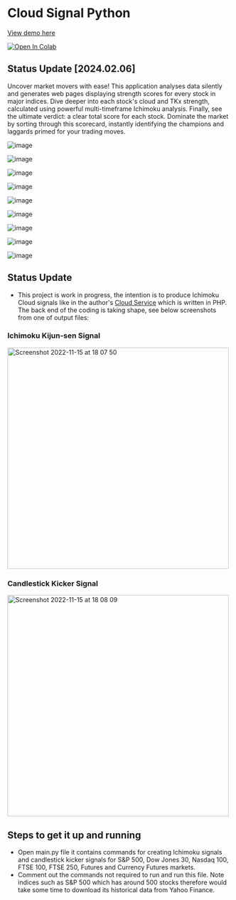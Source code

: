 # Cloud Signal Python #

[View demo here](https://harryguiacorn.github.io/Ichimoku-Cloud-Signal-Python/ "S&P500 Cloud Scan")

<a target="_blank" href="https://colab.research.google.com/github/harryguiacorn/Cloud-Signal-Python">
  <img src="https://colab.research.google.com/assets/colab-badge.svg" alt="Open In Colab"/>
</a>

## Status Update [2024.02.06] ## 

Uncover market movers with ease! This application analyses data silently and generates web pages displaying strength scores for every stock in major indices. Dive deeper into each stock's cloud and TKx strength, calculated using powerful multi-timeframe Ichimoku analysis. Finally, see the ultimate verdict: a clear total score for each stock. Dominate the market by sorting through this scorecard, instantly identifying the champions and laggards primed for your trading moves.

![image](https://github.com/harryguiacorn/Ichimoku-Cloud-Signal-Python/assets/1398153/a03a112b-c7fb-43d8-b931-dd26e57c4ab5)

![image](https://github.com/harryguiacorn/Ichimoku-Cloud-Signal-Python/assets/1398153/861cfde8-851b-4beb-80ec-c6e6625bbfc2)

![image](https://github.com/harryguiacorn/Ichimoku-Cloud-Signal-Python/assets/1398153/cb903cdf-f2f0-414e-85f0-f6576f826deb)

![image](https://github.com/harryguiacorn/Ichimoku-Cloud-Signal-Python/assets/1398153/ba8a2fde-33c2-40c2-ad7f-0a1e612e65fa)

![image](https://github.com/harryguiacorn/Ichimoku-Cloud-Signal-Python/assets/1398153/312d3ea9-c5ea-451b-8b97-31c49ffa8c87)

![image](https://github.com/harryguiacorn/Ichimoku-Cloud-Signal-Python/assets/1398153/ac38ff46-8025-4031-a94b-9daf60c69ad9)

![image](https://github.com/harryguiacorn/Ichimoku-Cloud-Signal-Python/assets/1398153/46f66f48-7f16-4434-adda-24493831d434)

![image](https://github.com/harryguiacorn/Ichimoku-Cloud-Signal-Python/assets/1398153/70c626d8-3d2f-44e6-9d84-4375035c7495)

![image](https://github.com/harryguiacorn/Ichimoku-Cloud-Signal-Python/assets/1398153/254b69e2-3caa-4030-bb09-d3de1abbef8c)


## Status Update ## 
- This project is work in progress, the intention is to produce Ichimoku Cloud signals like in the author's [Cloud Service](https://github.com/harryguiacorn/cloudservice) which is written in PHP. The back end of the coding is taking shape, see below screenshots from one of output files:
### Ichimoku Kijun-sen Signal ###
<img width="498" alt="Screenshot 2022-11-15 at 18 07 50" src="https://user-images.githubusercontent.com/1398153/201997990-165cd688-8f86-47c1-bb34-2b334a26a77a.png">

### Candlestick Kicker Signal ###
<img width="498" alt="Screenshot 2022-11-15 at 18 08 09" src="https://user-images.githubusercontent.com/1398153/201998002-d8365f05-8a34-42cb-8501-5fcd05a59ce9.png">





## Steps to get it up and running ##
- Open main.py file it contains commands for creating Ichimoku signals and candlestick kicker signals for S&P 500, Dow Jones 30, Nasdaq 100, FTSE 100, FTSE 250, Futures and Currency Futures markets.
- Comment out the commands not required to run and run this file. Note indices such as S&P 500 which has around 500 stocks therefore would take some time to download its historical data from Yahoo Finance.
